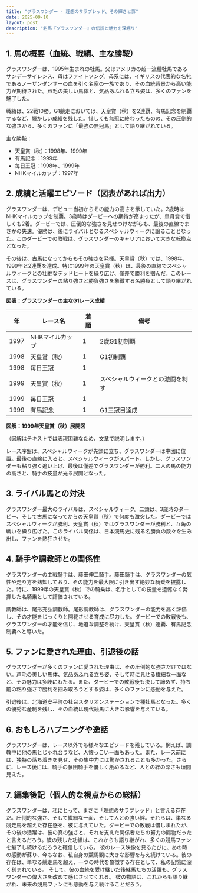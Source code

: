 ```yaml
---
title: "グラスワンダー - 理想のサラブレッド、その輝きと影"
date: 2025-09-10
layout: post
description: "名馬『グラスワンダー』の伝説と魅力を深堀り"
---
```


## 1. 馬の概要（血統、戦績、主な勝鞍）

グラスワンダーは、1995年生まれの牡馬。父はアメリカの超一流種牡馬であるサンデーサイレンス、母はファイトソング。母系には、イギリスの代表的な名牝であるノーザンダンサーの血を引く名家の一族であり、その血統背景から高い能力が期待された。芦毛の美しい馬体と、気品あふれる立ち姿は、多くのファンを魅了した。

戦績は、22戦10勝。G1競走においては、天皇賞（秋）を2連覇、有馬記念を制覇するなど、輝かしい成績を残した。惜しくも無冠に終わったものの、その圧倒的な強さから、多くのファンに「最強の無冠馬」として語り継がれている。

主な勝鞍：

* 天皇賞（秋）：1998年、1999年
* 有馬記念：1999年
* 毎日王冠：1998年、1999年
* NHKマイルカップ：1997年


## 2. 成績と活躍エピソード（図表があれば出力）

グラスワンダーは、デビュー当初からその能力の高さを示していた。2歳時はNHKマイルカップを制覇。3歳時はダービーへの期待が高まったが、皐月賞で惜しくも2着。ダービーでは、圧倒的な強さを見せつけながらも、最後の直線でまさかの失速。優勝は、後にライバルとなるスペシャルウィークに譲ることとなった。このダービーでの敗戦は、グラスワンダーのキャリアにおいて大きな転換点となった。

その後は、古馬になってからもその強さを発揮。天皇賞（秋）では、1998年、1999年と2連覇を達成。特に1999年の天皇賞（秋）は、最後の直線でスペシャルウィークとの壮絶なデッドヒートを繰り広げ、僅差で勝利を掴んだ。このレースは、グラスワンダーの粘り強さと勝負強さを象徴する名勝負として語り継がれている。


**図表：グラスワンダーの主なG1レース成績**

| 年 | レース名       | 着順 | 備考                                      |
|---|---------------|-----|-------------------------------------------|
| 1997 | NHKマイルカップ | 1   | 2歳G1初制覇                             |
| 1998 | 天皇賞（秋）   | 1   | G1初制覇                                |
| 1998 | 毎日王冠       | 1   |                                           |
| 1999 | 天皇賞（秋）   | 1   | スペシャルウィークとの激闘を制す          |
| 1999 | 毎日王冠       | 1   |                                           |
| 1999 | 有馬記念       | 1   | G1三冠目達成                             |


**図解：1999年天皇賞（秋）展開図**

（図解はテキストでは表現困難なため、文章で説明します。）

レース序盤は、スペシャルウィークが先頭に立ち、グラスワンダーは中団に位置。最後の直線に入ると、スペシャルウィークがスパート。しかし、グラスワンダーも粘り強く追い上げ、最後は僅差でグラスワンダーが勝利。二人の馬の能力の高さと、騎手の技量が光る展開となった。


## 3. ライバル馬との対決

グラスワンダー最大のライバルは、スペシャルウィーク。二頭は、3歳時のダービー、そして古馬になってからの天皇賞（秋）で何度も激突した。ダービーではスペシャルウィークが勝利、天皇賞（秋）ではグラスワンダーが勝利と、互角の戦いを繰り広げた。このライバル関係は、日本競馬史に残る名勝負の数々を生み出し、ファンを熱狂させた。


## 4. 騎手や調教師との関係性

グラスワンダーの主戦騎手は、藤田伸二騎手。藤田騎手は、グラスワンダーの気性や走り方を熟知しており、その能力を最大限に引き出す絶妙な騎乗を披露した。特に、1999年の天皇賞（秋）での騎乗は、名手としての技量を遺憾なく発揮した名騎乗として評価されている。

調教師は、尾形充弘調教師。尾形調教師は、グラスワンダーの能力を高く評価し、その才能をじっくりと開花させる育成に尽力した。ダービーでの敗戦後も、グラスワンダーの才能を信じ、地道な調整を続け、天皇賞（秋）連覇、有馬記念制覇へと導いた。


## 5. ファンに愛された理由、引退後の話

グラスワンダーが多くのファンに愛された理由は、その圧倒的な強さだけではない。芦毛の美しい馬体、気品あふれる立ち姿、そして時に見せる繊細な一面など、その魅力は多岐にわたる。また、ダービーでの敗戦後も決して諦めず、持ち前の粘り強さで勝利を掴み取ろうとする姿は、多くのファンに感動を与えた。

引退後は、北海道安平町の社台スタリオンステーションで種牡馬となった。多くの優秀な産駒を残し、その血統は現代競馬に大きな影響を与えている。


## 6. おもしろハプニングや逸話

グラスワンダーは、レース以外でも様々なエピソードを残している。例えば、調教中に他の馬とじゃれ合うなど、人懐っこい一面もあった。また、レース前には、独特の落ち着きを見せ、その集中力には驚かされることも多かった。さらに、レース後には、騎手の藤田騎手を優しく舐めるなど、人との絆の深さも垣間見えた。


## 7. 編集後記（個人的な視点からの総括）

グラスワンダーは、私にとって、まさに「理想のサラブレッド」と言える存在だ。圧倒的な強さ、そして繊細な一面、そして人との強い絆。それらは、単なる競走馬を超えた存在感を、彼に与えていた。ダービーでの敗戦は惜しまれたが、その後の活躍は、彼の真の強さと、それを支えた関係者たちの努力の賜物だったと言えるだろう。彼の残した功績は、これからも語り継がれ、多くの競馬ファンを魅了し続けるだろうと確信している。  彼のレース映像を見るたびに、あの時の感動が蘇り、今もなお、私自身の競馬観に大きな影響を与え続けている。彼の存在は、単なる競走馬を超え、一つの時代を象徴する存在として、私の記憶に深く刻まれている。  そして、彼の血統を受け継いだ後継馬たちの活躍も、グラスワンダーの偉大さを改めて感じさせてくれる。  彼の物語は、これからも語り継がれ、未来の競馬ファンにも感動を与え続けることだろう。
